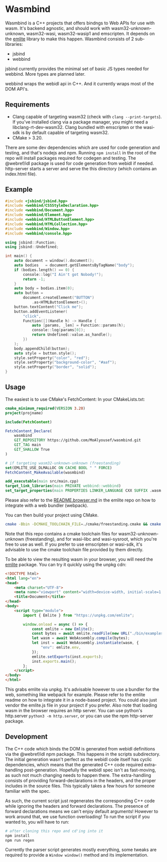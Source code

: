 # Wasmbind

Wasmbind is a C++ projects that offers bindngs to Web APIs for use with wasm. It's backend agnostic, and should work with wasm32-unknown-unknown, wasm32-wasi, wasm32-wasip1 and emscripten. It depends on the [emlite](https://github.com/MoAlyousef/emlite) library to make this happen.
Wasmbind consists of 2 sub-libraries:
- jsbind
- webbind

jsbind currently provides the minimal set of basic JS types needed for webbind. More types are planned later.

webbind wraps the webidl api in C++. And it currently wraps most of the DOM API's.

## Requirements
- Clang capable of targeting wasm32 (check with `clang --print-targets`). If you've installed clang via a package manager, you might need a libclang-rt-dev-wasm32.
Clang bundled with emscripten or the wasi-sdk is by default capable of targeting wasm32.
- CMake > 3.20.

There are some dev dependencies which are used for code generation and testing, and that's nodejs and npm.
Running `npm install` in the root of the repo will install packages required for codegen and testing. The @webref/idl package is used for code generation from webidl if needed. http-server starts a server and serve the this directory (which contains an index.html file).

## Example
```c++
#include <jsbind/jsbind.hpp>
#include <webbind/CSSStyleDeclaration.hpp>
#include <webbind/Document.hpp>
#include <webbind/Element.hpp>
#include <webbind/HTMLButtonElement.hpp>
#include <webbind/HTMLCollection.hpp>
#include <webbind/Window.hpp>
#include <webbind/console.hpp>

using jsbind::Function;
using jsbind::Undefined;

int main() {
    auto document = window().document();
    auto bodies   = document.getElementsByTagName("body");
    if (bodies.length() == 0) {
        console::log("I Ain't got Nobody!");
        return -1;
    }
    auto body = bodies.item(0);
    auto button =
        document.createElement("BUTTON")
            .as<HTMLButtonElement>();
    button.textContent("Click me");
    button.addEventListener(
        "click",
        Function([](Handle h) -> Handle {
            auto [params, _len] = Function::params(h);
            console::log(params[0]);
            return Undefined::value.as_handle();
        })
    );
    body.appendChild(button);
    auto style = button.style();
    style.setProperty("color", "red");
    style.setProperty("background-color", "#aaf");
    style.setProperty("border", "solid");
}
```

## Usage
The easiest is to use CMake's FetchContent:
In your CMakeLists.txt:
```cmake
cmake_minimum_required(VERSION 3.20)
project(projname)

include(FetchContent)

FetchContent_Declare(
    wasmbind
    GIT_REPOSITORY https://github.com/MoAlyousef/wasmbind.git
    GIT_TAG main
    GIT_SHALLOW True
)

# if targeting wasm32-unknown-unknown (freestanding)
set(EMLITE_USE_DLMALLOC ON CACHE BOOL " " FORCE)
FetchContent_MakeAvailable(wasmbind)

add_executable(main src/main.cpp)
target_link_libraries(main PRIVATE webbind::webbind)
set_target_properties(main PROPERTIES LINKER_LANGUAGE CXX SUFFIX .wasm LINK_FLAGS "-Wl,--no-entry,--allow-undefined,--export=main,--export-table,--import-memory,--export-memory,--strip-all")
```

Please also refer to the [README.browser.md](https://github.com/MoAlyousef/emlite/blob/main/README.browser.md) in the emlite repo on how to integrate with a web bundler (webpack).

You can then build your project using CMake.
```bash
cmake -Bbin -DCMAKE_TOOLCHAIN_FILE=./cmake/freestanding.cmake && cmake --build bin
```
Note that this repo contains a cmake toolchain files for wasm32-unknown-unknown (freestanding), and for wasi-libc and wasi-sysroot, which you're free to use as well. If you prefer to use emscripten or wasi-sdk, it's advisable to use the cmake toolchain file provided by them directly.

To be able to view the resulting wasm in your browser, you will need the [emlite](https://github.com/MoAlyousef/emlite) package. You can try it quickly using the unpkg cdn:
```html
<!DOCTYPE html>
<html lang="en">
<head>
    <meta charset="UTF-8">
    <meta name="viewport" content="width=device-width, initial-scale=1.0">
    <title>Document</title>
</head>
<body>
    <script type="module">
        import { Emlite } from "https://unpkg.com/emlite";

        window.onload = async () => {
            const emlite = new Emlite();
            const bytes = await emlite.readFile(new URL("./bin/examples/button.wasm", import.meta.url));
            let wasm = await WebAssembly.compile(bytes);
            let inst = await WebAssembly.instantiate(wasm, {
                "env": emlite.env,
            });
            emlite.setExports(inst.exports);
            inst.exports.main();
        };
    </script>
</body>
</html>
```
This grabs emlite via unpkg. It's advisable however to use a bundler for the web, something like webpack for example. Please refer to the emlite readme on how to integrate it in a node-based project. You could also just vendor the emlite.js file in your project if you prefer.
Also note that loading wasm in the browser requires an http server. You can use python's http.server `python3 -m http.server`, or you can use the npm http-server package.

## Development
The C++ code which binds the DOM is generated from webidl definitions via the @webref/idl npm package. This happens in the scripts subdirectory.
The initial generation wasn't perfect as the webidl code itself has cyclic dependencies, which means that the generated C++ code required extra-handling post-generation.
Hopefully the webidl spec isn't as fast-moving, as such not much changing needs to happen there.
The extra-handling consists of providing forward-declarations in the headers, and the proper includes in the source files.
This typically takes a few hours for someone familiar with the spec.

As such, the current script just regenerates the corresponding C++ code while ignoring the headers and forward declarations.
The presence of forward declarations means we can't enjoy default arguments!
However to work around that, we use function overloading!
To run the script if you wanted to, you will have to run:
```bash
# after cloning this repo and cd'ing into it
npm install
npm run regen
```
Currently the parser script generates mostly everything, some tweaks are required to provide a `Window window()` method and its implementation.
